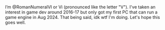 I’m @RomanNumeralVI or Vi (pronounced like the letter "V").
I've taken an interest in game dev around 2016-17 but only got my first PC that can run a game engine in Aug 2024.
That being said, idk wtf I'm doing.
Let's hope this goes well.

<!---
RomanNumeralVI/RomanNumeralVI is a ✨ special ✨ repository because its `README.md` (this file) appears on your GitHub profile.
You can click the Preview link to take a look at your changes.
--->
